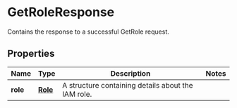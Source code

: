 

# GetRoleResponse

Contains the response to a successful <a>GetRole</a> request. 

## Properties

| Name | Type | Description | Notes |
|------------ | ------------- | ------------- | -------------|
|**role** | [**Role**](Role.md) | A structure containing details about the IAM role. |  |



